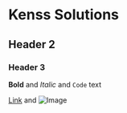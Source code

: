 # Kenss Solutions
## Header 2
### Header 3



**Bold** and _Italic_ and `Code` text

[Link](url) and ![Image](src)
